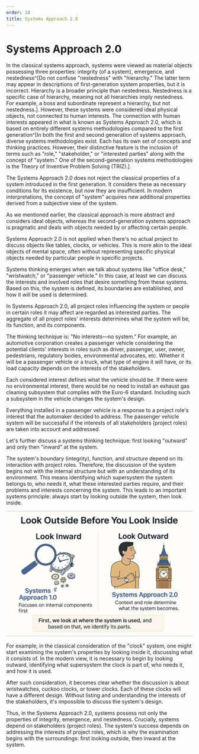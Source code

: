 ```yaml
---
order: 10
title: Systems Approach 2.0
---
```


# Systems Approach 2.0

In the classical systems approach, systems were viewed as material objects possessing three properties: integrity (of a system), emergence, and nestedness^[Do not confuse "nestedness" with "hierarchy." The latter term may appear in descriptions of first-generation system properties, but it is incorrect. Hierarchy is a broader principle than nestedness. Nestedness is a specific case of hierarchy, meaning not all hierarchies imply nestedness. For example, a boss and subordinate represent a hierarchy, but not nestedness.]. However, these systems were considered ideal physical objects, not connected to human interests. The connection with human interests appeared in what is known as Systems Approach 2.0, which is based on entirely different systems methodologies compared to the first generation^[In both the first and second generation of systems approach, diverse systems methodologies exist. Each has its own set of concepts and thinking practices. However, their distinctive feature is the inclusion of terms such as "role," "stakeholder," or "interested parties" along with the concept of "system." One of the second-generation systems methodologies is the Theory of Inventive Problem Solving (TRIZ).].

The Systems Approach 2.0 does not reject the classical properties of a system introduced in the first generation. It considers these as necessary conditions for its existence, but now they are insufficient. In modern interpretations, the concept of "system" acquires new additional properties derived from a subjective view of the system.

As we mentioned earlier, the classical approach is more abstract and considers ideal objects, whereas the second-generation systems approach is pragmatic and deals with objects needed by or affecting certain people.

Systems Approach 2.0 is not applied when there's no actual project to discuss objects like tables, clocks, or vehicles. This is more akin to the ideal objects of mental space, often without representing specific physical objects needed by particular people in specific projects.

Systems thinking emerges when we talk about systems like "office desk," "wristwatch," or "passenger vehicle." In this case, at least we can discuss the interests and involved roles that desire something from these systems. Based on this, the system is defined, its boundaries are established, and how it will be used is determined.

In Systems Approach 2.0, all project roles influencing the system or people in certain roles it may affect are regarded as interested parties. The aggregate of all project roles' interests determines what the system will be, its function, and its components.

The thinking technique is: "No interests—no system." For example, an automotive corporation creates a passenger vehicle considering the potential clients' interests in roles such as driver, passenger, user, owner, pedestrians, regulatory bodies, environmental advocates, etc. Whether it will be a passenger vehicle or a truck, what type of engine it will have, or its load capacity depends on the interests of the stakeholders.

Each considered interest defines what the vehicle should be. If there were no environmental interest, there would be no need to install an exhaust gas cleaning subsystem that complies with the Euro-6 standard. Including such a subsystem in the vehicle changes the system's design.

Everything installed in a passenger vehicle is a response to a project role's interest that the automaker decided to address. The passenger vehicle system will be successful if the interests of all stakeholders (project roles) are taken into account and addressed.

Let's further discuss a systems thinking technique: first looking "outward" and only then "inward" at the system.

The system's boundary (integrity), function, and structure depend on its interaction with project roles. Therefore, the discussion of the system begins not with the internal structure but with an understanding of its environment. This means identifying which supersystem the system belongs to, who needs it, what these interested parties require, and their problems and interests concerning the system. This leads to an important systems principle: always start by looking outside the system, then look inside.

![](./systems-approach-2-0-1.png)

For example, in the classical consideration of the "clock" system, one might start examining the system's properties by looking inside it, discussing what it consists of. In the modern view, it is necessary to begin by looking outward, identifying what supersystem the clock is part of, who needs it, and how it is used.

After such consideration, it becomes clear whether the discussion is about wristwatches, cuckoo clocks, or tower clocks. Each of these clocks will have a different design. Without listing and understanding the interests of the stakeholders, it's impossible to discuss the system's design.

Thus, in the Systems Approach 2.0, systems possess not only the properties of integrity, emergence, and nestedness. Crucially, systems depend on stakeholders (project roles). The system's success depends on addressing the interests of project roles, which is why the examination begins with the surroundings: first looking outside, then inward at the system.